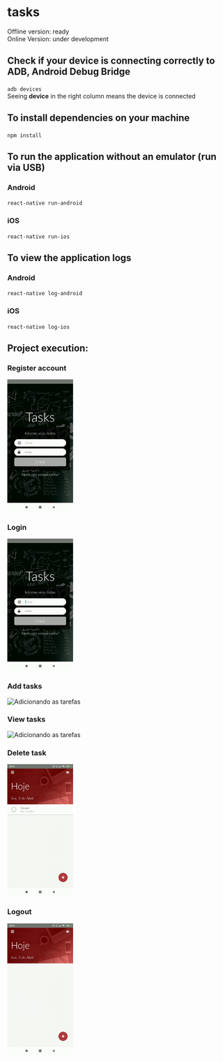 # tasks
Offline version: ready
<br>
Online Version: under development

## Check if your device is connecting correctly to ADB, Android Debug Bridge
``adb devices``
<br>
Seeing **device** in the right column means the device is connected

## To install dependencies on your machine
``npm install``

## To run the application without an emulator (run via USB)
### Android
``react-native run-android``

### iOS
``react-native run-ios``

## To view the application logs
### Android
``react-native log-android``

### iOS
``react-native log-ios``

## Project execution:
### Register account
<img src="./assets/gifs/register.gif" alt="Criação de usuário na aplicação" width="30%">
<br/>

### Login
<img src="./assets/gifs/login_1.gif" alt="Login de usuário" width="30%">
<br/>

### Add tasks
<img src="./assets/gifs/addTask.gif" alt="Adicionando as tarefas" width="30%">
<br/>

### View tasks
<img src="./assets/gifs/viewTask.gif" alt="Adicionando as tarefas" width="30%">
<br/>

### Delete task
<img src="./assets/gifs/deleteTask.gif" alt="Adicionando as tarefas" width="30%">
<br/>

### Logout
<img src="./assets/gifs/logout.gif" alt="Adicionando as tarefas" width="30%">
<br/>
